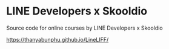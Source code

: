 # LINE Developers x Skooldio
Source code for online courses by LINE Developers x Skooldio

https://thanyabunphu.github.io/LineLIFF/
